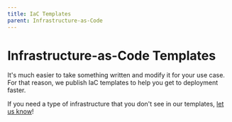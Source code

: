 ```yaml
---
title: IaC Templates
parent: Infrastructure-as-Code
---
```


# Infrastructure-as-Code Templates

It's much easier to take something written and modify it for your use case. For that reason, we publish IaC templates to help you get to deployment faster.

If you need a type of infrastructure that you don't see in our templates, [let us know](https://service.uoregon.edu/cloud-team-support)!
